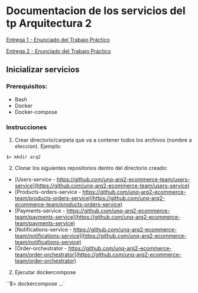 # Documentacion de los servicios del tp Arquitectura 2

[Entrega 1 - Enunciado del Trabajo Práctico]()

[Entrega 2 - Enunciado del Trabajo Práctico]()


## Inicializar servicios

### Prerequisitos:

- Bash
- Docker
- Docker-compose


### Instrucciones

1) Crear directorio/carpeta que va a contener todos los archivos (nombre a eleccion). Ejemplo:

`$> mkdir arq2`

2) Clonar los siguientes repositorios dentro del directorio creado:

- [Users-service - https://github.com/unq-arq2-ecommerce-team/users-service](https://github.com/unq-arq2-ecommerce-team/users-service)
- [Products-orders-service - https://github.com/unq-arq2-ecommerce-team/products-orders-service](https://github.com/unq-arq2-ecommerce-team/products-orders-service)
- [Payments-service - https://github.com/unq-arq2-ecommerce-team/payments-service](https://github.com/unq-arq2-ecommerce-team/payments-service)
- [Notifications-service - https://github.com/unq-arq2-ecommerce-team/notifications-service](https://github.com/unq-arq2-ecommerce-team/notifications-service)
- [Order-orchestrator - https://github.com/unq-arq2-ecommerce-team/order-orchestrator](https://github.com/unq-arq2-ecommerce-team/order-orchestrator)

2) Ejecutar dockercompose

``$> dockercompose ...`

